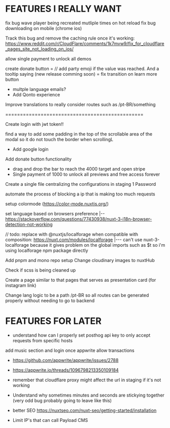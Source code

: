 # FEATURES I REALLY WANT

fix bug wave player being recreated mutliple times on hot reload
fix bug downloading on mobile (chrome ios)

Track this bug and remove the caching rule once it's working: https://www.reddit.com/r/CloudFlare/comments/1k7mvw9/fix_for_cloudflare_pages_site_not_loading_on_ios/

allow single payment to unlock all demos

create donate button
= // add party emoji if the value was reached. And a tooltip saying (new release comming soon)
= fix transition on learn more button

- multple language emails?
- Add Qonto experience

Improve translations to really consider routes such as /pt-BR/something

===============================================

Create login with jwt token!!

find a way to add some padding in the top of the scrollable area of the modal so it do not touch the border when scrollingL

- Add google login

Add donate button functionality

- drag and drop the bar to reach the 4000 target and open stripe
- Single payment of 1000 to unlock all previews and free access forever

Create a single file centralizing the configurations in staging 1 Password

automate the process of blocking a ip that is making too much requests

setup colormode (https://color-mode.nuxtjs.org/)

set language based on browsers preference
|-- https://stackoverflow.com/questions/77430938/nuxt-3-i18n-browser-detection-not-working

// todo: replace with @nuxtjs/localforage when compatible with composition: https://nuxt.com/modules/localforage
|--- can't use nuxt-3-localforage because it gives problem on the global imports such as $t so i'm using localforage npm package directly

Add pnpm and mono repo setup
Change cloudinary images to nuxtHub

Check if scss is being cleaned up

Create a page similar to that pages that serves as presentation card (for instagram link)

Change lang logic to be a path /pt-BR so all routes can be generated properly without needing to go to backend

# FEATURES FOR LATER

- understand how can I properly set posthog api key to only accept requests from specific hosts

add music section and login once appwrite allow transactions

- https://github.com/appwrite/appwrite/issues/2788
- https://appwrite.io/threads/1096798213350109184
- remember that cloudflare proxy might affect the url in staging if it's not working

- Understand why sometimes minutes and seconds are stickying together (very odd bug probably going to leave like this)

- better SEO https://nuxtseo.com/nuxt-seo/getting-started/installation

- Limit IP's that can call Payload CMS
